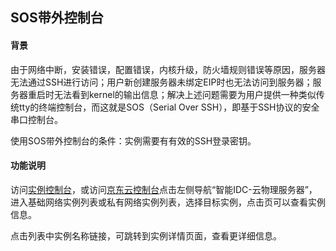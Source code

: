 ## SOS带外控制台

#### 背景
由于网络中断，安装错误，配置错误，内核升级，防火墙规则错误等原因，服务器无法通过SSH进行访问；用户新创建服务器未绑定EIP时也无法访问到服务器；服务器重启时无法看到kernel的输出信息；解决上述问题需要为用户提供一种类似传统tty的终端控制台，而这就是SOS（Serial Over SSH），即基于SSH协议的安全串口控制台。<br/>

使用SOS带外控制台的条件：实例需要有有效的SSH登录密钥。

#### 功能说明

访问[实例控制台](https://cps-console.jdcloud.com/instance/basic/list)，或访问[京东云控制台](https://console.jdcloud.com/overview)点击左侧导航“智能IDC-云物理服务器”，进入基础网络实例列表或私有网络实例列表，选择目标实例，点击页可以查看实例信息。<br/>

点击列表中实例名称链接，可跳转到实例详情页面，查看更详细信息。<br/>
